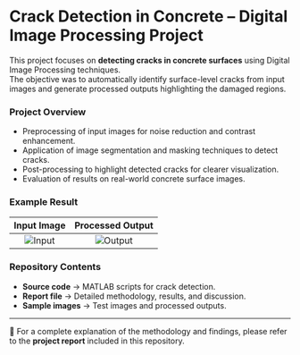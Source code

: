 # Crack Detection in Concrete – Digital Image Processing Project

This project focuses on **detecting cracks in concrete surfaces** using Digital Image Processing techniques.  
The objective was to automatically identify surface-level cracks from input images and generate processed outputs highlighting the damaged regions.

### Project Overview
- Preprocessing of input images for noise reduction and contrast enhancement.  
- Application of image segmentation and masking techniques to detect cracks.  
- Post-processing to highlight detected cracks for clearer visualization.  
- Evaluation of results on real-world concrete surface images.  

### Example Result
Input Image | Processed Output  
:-------------------------:|:-------------------------:  
![Input](https://github.com/user-attachments/assets/680de304-dc85-4f33-aaba-dfacae8e3aac) | ![Output](https://github.com/user-attachments/assets/c8cf82f0-070d-4468-85c5-4b988f4a2a32)

### Repository Contents
- **Source code** → MATLAB scripts for crack detection.  
- **Report file** → Detailed methodology, results, and discussion.  
- **Sample images** → Test images and processed outputs.  

---

📄 For a complete explanation of the methodology and findings, please refer to the **project report** included in this repository.

